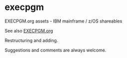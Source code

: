 # execpgm
EXECPGM.org assets - IBM mainframe / z/OS shareables

See also [EXECPGM.org](https://execpgm.org)

Restructuring and adding. 

Suggestions and comments are always welcome. 


